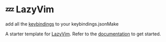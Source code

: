 # 💤 LazyVim

add all the [keybindings](https://github.com/mrbeardad/MyIDE/blob/master/vscode/keybindings.json) to your keybindings.jsonMake 

A starter template for [LazyVim](https://github.com/LazyVim/LazyVim).
Refer to the [documentation](https://lazyvim.github.io/installation) to get started.
